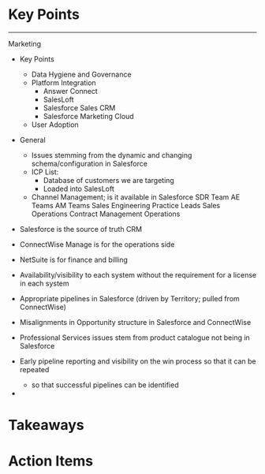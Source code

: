 # Key Points
---
Marketing
- Key Points
	- Data Hygiene and Governance
	- Platform Integration 
		- Answer Connect
		- SalesLoft
		- Salesforce Sales CRM
		- Salesforce Marketing Cloud
	- User Adoption
- General
	- Issues stemming from the dynamic and changing schema/configuration in Salesforce
	- ICP List:
		- Database of customers we are targeting
		- Loaded into SalesLoft
	- Channel Management; is it available in Salesforce
SDR Team
AE Teams
AM Teams
Sales Engineering
Practice Leads
Sales Operations
Contract Management
Operations

- Salesforce is the source of truth CRM
- ConnectWise Manage is for the operations side
- NetSuite is for finance and billing
- Availability/visibility to each system without the requirement for a license in each system
- Appropriate pipelines in Salesforce (driven by Territory; pulled from ConnectWise)
- Misalignments in Opportunity structure in Salesforce and ConnectWise
- Professional Services issues stem from product catalogue not being in Salesforce
- Early pipeline reporting and visibility on the win process so that it can be repeated
	- so that successful pipelines can be identified
- 


# Takeaways


# Action Items

